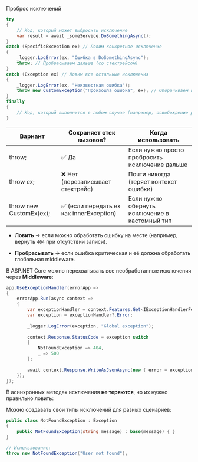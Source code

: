 Проброс исключений

```csharp
try
{
    // Код, который может выбросить исключение
    var result = await _someService.DoSomethingAsync();
}
catch (SpecificException ex) // Ловим конкретное исключение
{
    _logger.LogError(ex, "Ошибка в DoSomethingAsync");
    throw; // Пробрасываем дальше (со стектрейсом)
}
catch (Exception ex) // Ловим все остальные исключения
{
    _logger.LogError(ex, "Неизвестная ошибка");
    throw new CustomException("Произошла ошибка", ex); // Оборачиваем в кастомное исключение
}
finally
{
    // Код, который выполнится в любом случае (например, освобождение ресурсов)
}
```


| Вариант                 | Сохраняет стек вызовов?                 | Когда использовать                             |
|-------------------------|-----------------------------------------|------------------------------------------------|
| throw;                  | ✅ Да                                    | Если нужно просто пробросить исключение дальше |
| throw ex;               | ❌ Нет (перезаписывает стектрейс)        | Почти никогда (теряет контекст ошибки)         |
| throw new CustomEx(ex); | ✅ (если передать ex как innerException) | Если нужно обернуть исключение в кастомный тип |
- **Ловить** → если можно обработать ошибку на месте (например, вернуть `404` при отсутствии записи).
    
- **Пробрасывать** → если ошибка критическая и её должна обработать глобальная middleware.

В ASP.NET Core можно перехватывать все необработанные исключения через **Middleware**:

```csharp
app.UseExceptionHandler(errorApp =>
{
    errorApp.Run(async context =>
    {
        var exceptionHandler = context.Features.Get<IExceptionHandlerFeature>();
        var exception = exceptionHandler?.Error;
        
        _logger.LogError(exception, "Global exception");
        
        context.Response.StatusCode = exception switch
        {
            NotFoundException => 404,
            _ => 500
        };
        
        await context.Response.WriteAsJsonAsync(new { error = exception?.Message });
    });
});
```

В асинхронных методах исключения **не теряются**, но их нужно правильно ловить:

Можно создавать свои типы исключений для разных сценариев:
```csharp
public class NotFoundException : Exception
{
    public NotFoundException(string message) : base(message) { }
}

// Использование:
throw new NotFoundException("User not found");
```